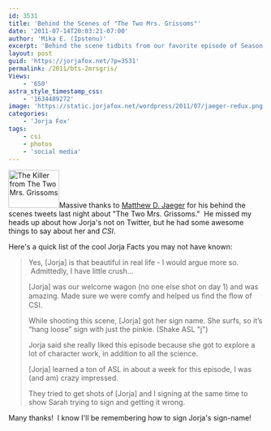```yaml
---
id: 3531
title: 'Behind the Scenes of "The Two Mrs. Grissoms"'
date: '2011-07-14T20:03:21-07:00'
author: 'Mika E. (Ipstenu)'
excerpt: 'Behind the scene tidbits from our favorite episode of Season 11!'
layout: post
guid: 'https://jorjafox.net/?p=3531'
permalink: /2011/bts-2mrsgris/
Views:
    - '650'
astra_style_timestamp_css:
    - '1634489272'
image: 'https://static.jorjafox.net/wordpress/2011/07/jaeger-redux.png'
categories:
    - 'Jorja Fox'
tags:
    - csi
    - photos
    - 'social media'
---
```


<img class="alignleft size-thumbnail wp-image-3656" title="Matthew Jaeger" src="//static.jorjafox.net/wordpress/2011/07/jaeger-redux-210x140.png" alt="The Killer from The Two Mrs. Grissoms" width="100" height="75" />Massive thanks to <a href="http://twitter.com/matthewdjaeger">Matthew D. Jaeger</a> for his behind the scenes tweets last night about "The Two Mrs. Grissoms."  He missed my heads up about how Jorja's not on Twitter, but he had some awesome things to say about her and _CSI_.

Here's a quick list of the cool Jorja Facts you may not have known:
<blockquote>Yes, [Jorja] is that beautiful in real life - I would argue more so.  Admittedly, I have little crush...

[Jorja] was our welcome wagon (no one else shot on day 1) and was amazing. Made sure we were comfy and helped us ﬁnd the ﬂow of CSI.

While shooting this scene, [Jorja] got her sign name. She surfs, so itʼs “hang loose” sign with just the pinkie. (Shake ASL "j")

Jorja said she really liked this episode because she got to explore a lot of character work, in addition to all the science.

[Jorja] learned a ton of ASL in about a week for this episode, I was (and am) crazy impressed.

They tried to get shots of [Jorja] and I signing at the same time to show Sarah trying to sign and getting it wrong.</blockquote>
Many thanks!  I know I'll be remembering how to sign Jorja's sign-name!
